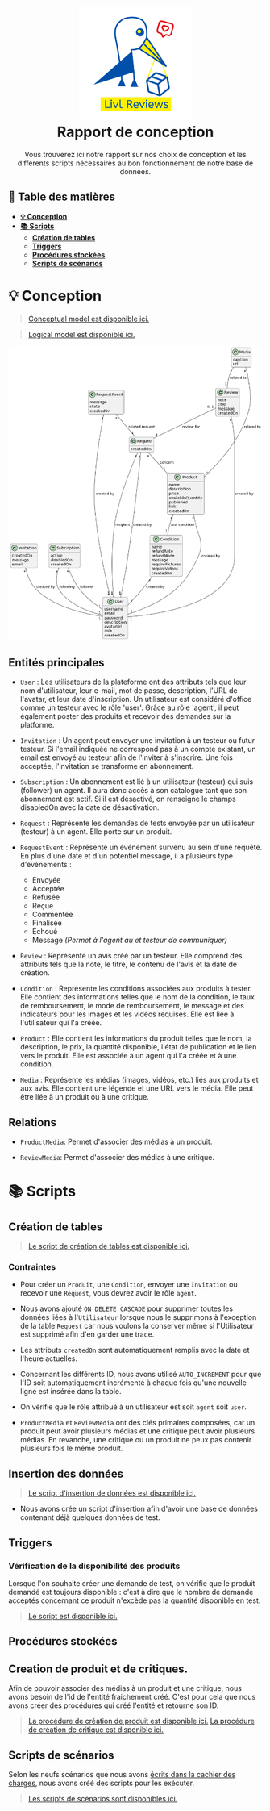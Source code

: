 <h1 align="center"><img src="img/Livl_Reviews.png" width="224px"/><br/>
Rapport de conception
</h1>  
<p align="center">Vous trouverez ici notre rapport sur nos choix de conception et les différents scripts nécessaires au bon fonctionnement de notre base de données.</p>  

## **📖 Table des matières**

- [**💡 Conception**](#💡-conception)
- [**📚 Scripts**](#📚-scripts)
    - [**Création de tables**](#création-de-tables)
    - [**Triggers**](#triggers)
    - [**Procédures stockées**](#procédures-stockées)
    - [**Scripts de scénarios**](#scripts-de-scénarios)

# **💡 Conception**

> [Conceptual model est disponible ici.](models/conceptual.puml)

> [Logical model est disponible ici.](models/logical.md)

![Conceptual Data Model](models/conceptual.png)

## **Entités principales**

- `User` : Les utilisateurs de la plateforme ont des attributs tels que leur nom d'utilisateur, leur e-mail, mot de passe, description, l'URL de l'avatar, et leur date d'inscription. 
Un utilisateur est considéré d'office comme un testeur avec le rôle 'user'. Grâce au rôle 'agent', il peut également poster des produits et recevoir des demandes sur la platforme.

- `Invitation` : Un agent peut envoyer une invitation à un testeur ou futur testeur. Si l'email indiquée ne correspond pas à un compte existant, un email est envoyé au testeur afin de l'inviter à s'inscrire. Une fois acceptée, l'invitation se transforme en abonnement.

- `Subscription` : Un abonnement est lié à un utilisateur (testeur) qui suis (follower) un agent. Il aura donc accès à son catalogue tant que son abonnement est actif. Si il est désactivé, on renseigne le champs disabledOn avec la date de désactivation.

- `Request` : Représente les demandes de tests envoyée par un utilisateur (testeur) à un agent. Elle porte sur un produit.

- `RequestEvent` : Représente un événement survenu au sein d'une requête. En plus d'une date et d'un potentiel message, il a plusieurs type d'évènements :
    - Envoyée
    - Acceptée
    - Refusée
    - Reçue
    - Commentée
    - Finalisée
    - Échoué
    - Message *(Permet à l'agent au et testeur de communiquer)*

- `Review` : Représente un avis créé par un testeur. Elle comprend des attributs tels que la note, le titre, le contenu de l'avis et la date de création.

- `Condition` : Représente les conditions associées aux produits à tester. Elle contient des informations telles que le nom de la condition, le taux de remboursement, le mode de remboursement, le message et des indicateurs pour les images et les vidéos requises. Elle est liée à l'utilisateur qui l'a créée.

- `Product` : Elle contient les informations du produit telles que le nom, la description, le prix, la quantité disponible, l'état de publication et le lien vers le produit. Elle est associée à un agent qui l'a créée et à une condition.

- `Media` : Représente les médias (images, vidéos, etc.) liés aux produits et aux avis. Elle contient une légende et une URL vers le média. Elle peut être liée à un produit ou à une critique.

## **Relations**

- `ProductMedia`: Permet d'associer des médias à un produit.

- `ReviewMedia`: Permet d'associer des médias à une critique.

# **📚 Scripts**

## **Création de tables**

> [Le script de création de tables est disponible ici.](scripts/setup/create_tables.sql)

### Contraintes

- Pour créer un `Produit`, une `Condition`, envoyer une `Invitation` ou recevoir une `Request`, vous devrez avoir le rôle `agent`.

- Nous avons ajouté `ON DELETE CASCADE` pour supprimer toutes les données liées à l'`Utilisateur` lorsque nous le supprimons à l'exception de la table `Request` car nous voulons la conserver même si l'Utilisateur est supprimé afin d'en garder une trace.

- Les attributs `createdOn` sont automatiquement remplis avec la date et l'heure actuelles. 

- Concernant les différents ID, nous avons utilisé `AUTO_INCREMENT` pour que l'ID soit automatiquement incrémenté à chaque fois qu'une nouvelle ligne est insérée dans la table.

- On vérifie que le rôle attribué à un utilisateur est soit `agent` soit `user`.

- `ProductMedia` et `ReviewMedia` ont des clés primaires composées, car un produit peut avoir plusieurs médias et une critique peut avoir plusieurs médias. En revanche, une critique ou un produit ne peux pas contenir plusieurs fois le même produit.

## **Insertion des données** 

> [Le script d'insertion de données est disponible ici.](scripts/setup/insert_data.sql)

- Nous avons crée un script d'insertion afin d'avoir une base de données contenant déjà quelques données de test.

## **Triggers**

### Vérification de la disponibilité des produits

Lorsque l'on souhaite créer une demande de test, on vérifie que le produit demandé est toujours disponible : c'est à dire que le nombre de demande acceptés concernant ce produit n'excède pas la quantité disponible en test.

> [Le script est disponible ici.](scripts/triggers/check_product_availability.sql)

## **Procédures stockées**

## Creation de produit et de critiques.

Afin de pouvoir associer des médias à un produit et une critique, nous avons besoin de l'id de l'entité fraichement créé. C'est pour cela que nous avons créer des procédures qui créé l'entité et retourne son ID. 

> [La procédure de création de produit est disponible ici.](scripts/procedures/create_product.sql)
> [La procédure de création de critique est disponible ici.](scripts/procedures/create_review.sql)

## **Scripts de scénarios**

Selon les neufs scénarios que nous avons [écrits dans la cachier des charges](README.md), nous avons créé des scripts pour les exécuter.

> [Les scripts de scénarios sont disponibles ici.](scripts/scenarios/)
